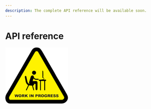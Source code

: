 ```yaml
---
description: The complete API reference will be available soon.
---
```


# API reference

![Soon...](../../.gitbook/assets/in_progress.png)

